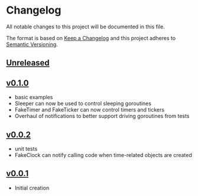 # Changelog
All notable changes to this project will be documented in this file.

The format is based on [Keep a Changelog](http://keepachangelog.com/en/1.0.0/)
and this project adheres to [Semantic Versioning](http://semver.org/spec/v2.0.0.html).

## [Unreleased]

## [v0.1.0]
- basic examples
- Sleeper can now be used to control sleeping goroutines
- FakeTimer and FakeTicker can now control timers and tickers
- Overhaul of notifications to better support driving goroutines from tests

## [v0.0.2]
- unit tests
- FakeClock can notify calling code when time-related objects are created

## [v0.0.1]
- Initial creation

[Unreleased]: https://github.com/xmidt-org/chronon/compare/v0.1.0..HEAD
[v0.1.0]: https://github.com/xmidt-org/chronon/compare/v0.0.2...v0.1.0
[v0.0.2]: https://github.com/xmidt-org/chronon/compare/v0.0.1...v0.0.2
[v0.0.1]: https://github.com/xmidt-org/chronon/compare/v0.0.0...v0.0.1

